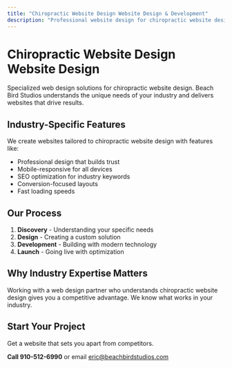 ```yaml
---
title: "Chiropractic Website Design Website Design & Development"
description: "Professional website design for chiropractic website design. Custom solutions tailored to your industry needs."
---
```


# Chiropractic Website Design Website Design

Specialized web design solutions for chiropractic website design. Beach Bird Studios understands the unique needs of your industry and delivers websites that drive results.

## Industry-Specific Features

We create websites tailored to chiropractic website design with features like:

- Professional design that builds trust
- Mobile-responsive for all devices
- SEO optimization for industry keywords
- Conversion-focused layouts
- Fast loading speeds

## Our Process

1. **Discovery** - Understanding your specific needs
2. **Design** - Creating a custom solution
3. **Development** - Building with modern technology
4. **Launch** - Going live with optimization

## Why Industry Expertise Matters

Working with a web design partner who understands chiropractic website design gives you a competitive advantage. We know what works in your industry.

## Start Your Project

Get a website that sets you apart from competitors.

**Call 910-512-6990** or email eric@beachbirdstudios.com